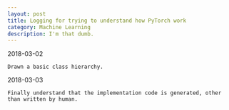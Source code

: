```yaml
---
layout: post
title: Logging for trying to understand how PyTorch work
category: Machine Learning
description: I'm that dumb.
---
```


2018-03-02

	Drawn a basic class hierarchy.

2018-03-03

	Finally understand that the implementation code is generated, other than written by human.

